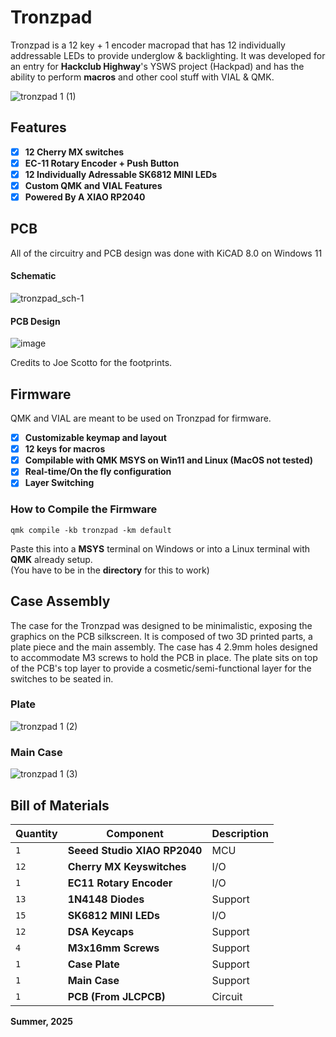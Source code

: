 # **Tronzpad**
Tronzpad is a 12 key + 1 encoder macropad that has 12 individually addressable LEDs to provide underglow & backlighting.
It was developed for an entry for **Hackclub Highway**'s YSWS project (Hackpad) and has the ability to perform **macros** and other
cool stuff with VIAL & QMK.


![tronzpad 1 (1)](https://github.com/user-attachments/assets/6a4746cd-92b8-45e1-8ab6-4d9c48a2bef1)

## Features
   - [x] **12 Cherry MX switches**  
   - [x] **EC-11 Rotary Encoder + Push Button**  
   - [x] **12 Individually Adressable SK6812 MINI LEDs**  
   - [x] **Custom QMK and VIAL Features**  
   - [x] **Powered By A XIAO RP2040**

## PCB

All of the circuitry and PCB design was done with KiCAD 8.0 on Windows 11

#### Schematic

![tronzpad_sch-1](https://github.com/user-attachments/assets/a59e2026-ff48-4aca-8f87-1cd586d7ff5d)  

#### PCB Design

![image](https://github.com/user-attachments/assets/7225c51e-16d8-41e6-81f2-1466e0e91ab4)

Credits to Joe Scotto for the footprints.

## Firmware

QMK and VIAL are meant to be used on Tronzpad for firmware.
   - [x] **Customizable keymap and layout**
   - [x] **12 keys for macros**
   - [x] **Compilable with QMK MSYS on Win11 and Linux (MacOS not tested)**
   - [x] **Real-time/On the fly configuration**
   - [x] **Layer Switching**  
### **How to Compile the Firmware**  
```qmk compile -kb tronzpad -km default```  
  
Paste this into a **MSYS** terminal on Windows or into a Linux terminal with **QMK** already setup.  
(You have to be in the **directory** for this to work)

## Case Assembly
   The case for the Tronzpad was designed to be minimalistic, exposing the graphics on the PCB silkscreen. It is composed of two 3D printed parts, a plate piece and the main assembly.
   The case has 4 2.9mm holes designed to accommodate M3 screws to hold the PCB in place. The plate sits on top of the PCB's top layer to provide a cosmetic/semi-functional layer for 
   the switches to be seated in. 

   ### Plate
   ![tronzpad 1 (2)](https://github.com/user-attachments/assets/d26cf02f-f786-46ef-9ef3-2593b20badfe)

   ### Main Case
   ![tronzpad 1 (3)](https://github.com/user-attachments/assets/5db9a6ba-11bc-4787-be42-7c94eafe2cd0)




## Bill of Materials  

| Quantity | Component | Description |
| --- | --- | --- |
| `1` | **Seeed Studio XIAO RP2040** | MCU |
| `12` | **Cherry MX Keyswitches** | I/O |
| `1` | **EC11 Rotary Encoder** | I/O |
| `13` | **1N4148 Diodes** | Support |
| `15` | **SK6812 MINI LEDs** | I/O | 
| `12` | **DSA Keycaps** | Support |
| `4` | **M3x16mm Screws**| Support |
| `1` | **Case Plate**| Support |
| `1` | **Main Case**| Support |
| `1` | **PCB (From JLCPCB)**| Circuit |  





**Summer, 2025**




